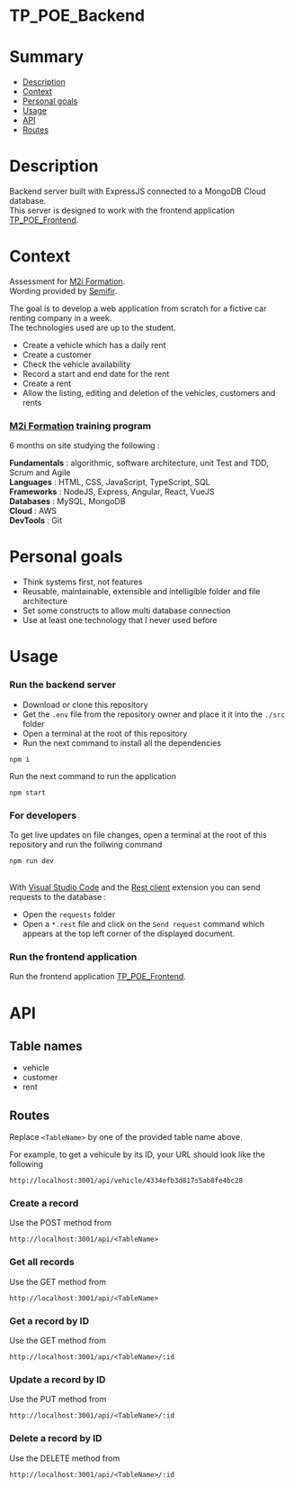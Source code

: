 # TP_POE_Backend

# Summary

- [Description](https://github.com/Alain-RAMBELOSON/TP_POE_Backend/blob/main/README.md#description)
- [Context](https://github.com/Alain-RAMBELOSON/TP_POE_Backend/blob/main/README.md#context)
- [Personal goals](https://github.com/Alain-RAMBELOSON/TP_POE_Backend/blob/main/README.md#personal-goals)
- [Usage](https://github.com/Alain-RAMBELOSON/TP_POE_Backend/blob/main/README.md#usage)
- [API](https://github.com/Alain-RAMBELOSON/TP_POE_Backend/blob/main/README.md#api)
- [Routes](https://github.com/Alain-RAMBELOSON/TP_POE_Backend/blob/main/README.md#routes)

# Description

Backend server built with ExpressJS connected to a MongoDB Cloud database.  
This server is designed to work with the frontend application [TP_POE_Frontend](https://github.com/Alain-RAMBELOSON/TP_POE_Frontend).

# Context

Assessment for [M2i Formation](https://www.m2iformation.fr/).  
Wording provided by [Semifir](https://fr.linkedin.com/company/semifir).  

The goal is to develop a web application from scratch for a fictive car renting company in a week.  
The technologies used are up to the student.

- Create a vehicle which has a daily rent
- Create a customer
- Check the vehicle availability
- Record a start and end date for the rent
- Create a rent
- Allow the listing, editing and deletion of the vehicles, customers and rents

### [M2i Formation](https://www.m2iformation.fr/) training program

6 months on site studying the following :

**Fundamentals** : algorithmic, software architecture, unit Test and TDD, Scrum and Agile  
**Languages** : HTML, CSS, JavaScript, TypeScript, SQL  
**Frameworks** : NodeJS, Express, Angular, React, VueJS  
**Databases** : MySQL, MongoDB  
**Cloud** : AWS  
**DevTools** : Git

# Personal goals

- Think systems first, not features
- Reusable, maintainable, extensible and intelligible folder and file architecture
- Set some constructs to allow multi database connection 
- Use at least one technology that I never used before

# Usage

### Run the backend server

- Download or clone this repository
- Get the `.env` file from the repository owner and place it it into the `./src` folder 
- Open a terminal at the root of this repository 
- Run the next command to install all the dependencies 
```
npm i
```
Run the next command to run the application
```
npm start
```

### For developers

To get live updates on file changes, open a terminal at the root of this repository and run the follwing command
```
npm run dev
```
\
With [Visual Studio Code](https://code.visualstudio.com/download) and the [Rest client](https://github.com/Huachao/vscode-restclient) extension you can send requests to the database :   
- Open the `requests` folder
- Open a `*.rest` file and click on the `Send request` command which appears at the top left corner of the displayed document. 

### Run the frontend application

Run the frontend application [TP_POE_Frontend](https://github.com/Alain-RAMBELOSON/TP_POE_Frontend).

# API

## Table names

- vehicle
- customer
- rent

## Routes

Replace `<TableName>` by one of the provided table name above. 

For example, to get a vehicule by its ID, your URL should look like the following
```
http://localhost:3001/api/vehicle/4334efb3d817s5ab8fe4bc28
```

### Create a record  
Use the POST method from  
```
http://localhost:3001/api/<TableName>
```

### Get all records
Use the GET method from
```
http://localhost:3001/api/<TableName>
```

### Get a record by ID
Use the GET method from  
```
http://localhost:3001/api/<TableName>/:id
```

### Update a record by ID
Use the PUT method from  
```
http://localhost:3001/api/<TableName>/:id
```

### Delete a record by ID
Use the DELETE method from 
```
http://localhost:3001/api/<TableName>/:id
```
